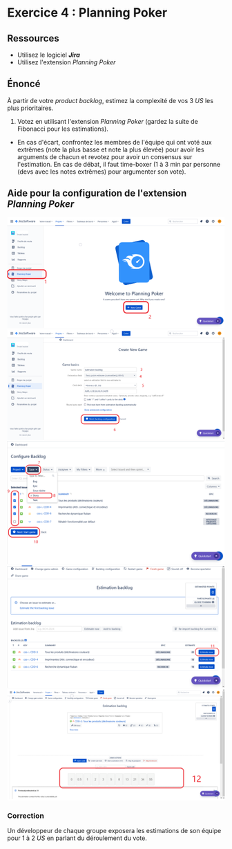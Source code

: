 # Exercice 4 : Planning Poker

## Ressources

- Utilisez le logiciel ***Jira***
- Utilisez l'extension *Planning Poker*

## Énoncé

À partir de votre *product backlog*, estimez la complexité de vos 3 *US* les plus prioritaires.

1. Votez en utilisant l'extension *Planning Poker* (gardez la suite de Fibonacci pour les estimations).
- En cas d'écart, confrontez les membres de l'équipe qui ont voté aux extrêmes (note la plus basse et note la plus élevée) pour avoir les arguments de chacun et revotez pour avoir un consensus sur l'estimation.
En cas de débat, il faut time-boxer (1 à 3 min par personne (devs avec les notes extrêmes) pour argumenter son vote).

## Aide pour la configuration de l'extension *Planning Poker*

![config1](img/pp1.png)
![config2](img/pp2.png)
![config3](img/pp3.png)
![config4](img/pp4.png)
![config5](img/pp5.png)

### Correction

Un développeur de chaque groupe exposera les estimations de son équipe pour 1 à 2 *US* en parlant du déroulement du vote.

